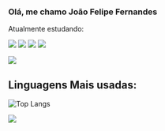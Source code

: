 ### Olá, me chamo João Felipe Fernandes 
Atualmente estudando:

![](https://img.shields.io/badge/Java-ED8B00?style=for-the-badge&logo=openjdk&logoColor=white)
![](https://img.shields.io/badge/Python-14354C?style=for-the-badge&logo=python&logoColor=white)
![](https://img.shields.io/badge/Swift-FA7343?style=for-the-badge&logo=swift&logoColor=white)
![](https://img.shields.io/badge/HTML-239120?style=for-the-badge&logo=html5&logoColor=white)

<div/>
  
  ![](https://github-readme-stats.vercel.app/api?username=joaofernandesLORD&show_icons=true&hide=contribs,prs&cache_seconds=86400&theme=calm_pink) 
  
</div>

## Linguagens Mais usadas:
![Top Langs](https://github-readme-stats.vercel.app/api/top-langs/?username=joaofernandesLORD&layout=compact)


  <img src="https://visitcount.itsvg.in/api?id=LORD&label=Profile%20Views&color=12&icon=5&pretty=true" />
</a>
